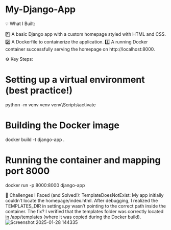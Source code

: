﻿# My-Django-App
💡 What I Built:

1️⃣ A basic Django app with a custom homepage styled with HTML and CSS.
2️⃣ A Dockerfile to containerize the application.
3️⃣ A running Docker container successfully serving the homepage on http://localhost:8000.

⚙️ Key Steps:
# Setting up a virtual environment (best practice!)
python -m venv venv
 venv\Scripts\activate

# Building the Docker image
docker build -t django-app .

# Running the container and mapping port 8000
docker run -p 8000:8000 django-app

🚧 Challenges I Faced (and Solved!):
TemplateDoesNotExist:
 My app initially couldn’t locate the homepage/index.html. After debugging, I realized the TEMPLATES_DIR in settings.py wasn’t pointing to the correct path inside the container. The fix? I verified that the templates folder was correctly located in /app/templates (where it was copied during the Docker build).
![Screenshot 2025-01-28 144335](https://github.com/user-attachments/assets/848c998e-d9b7-4681-9a8a-a5e0c579512a)
